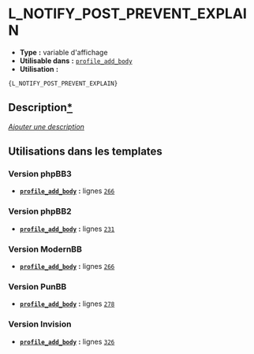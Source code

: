 # L_NOTIFY_POST_PREVENT_EXPLAIN
* __Type__ __:__ variable d'affichage
* __Utilisable dans__ __:__ [`profile_add_body`](../tpl/profile_add_body.md#readme)
* __Utilisation__ __:__

```smarty
{L_NOTIFY_POST_PREVENT_EXPLAIN}
```

## Description[*](https://fa-tvars.appspot.com/var/L_NOTIFY_POST_PREVENT_EXPLAIN)
[*Ajouter une description*](https://fa-tvars.appspot.com/var/L_NOTIFY_POST_PREVENT_EXPLAIN)

## Utilisations dans les templates

### Version phpBB3
* __[`profile_add_body`](../tpl/profile_add_body.md#readme)__ __:__ lignes [`266`](../src/prosilver/profile_add_body.tpl#L266)

### Version phpBB2
* __[`profile_add_body`](../tpl/profile_add_body.md#readme)__ __:__ lignes [`231`](../src/subsilver/profile_add_body.tpl#L231)

### Version ModernBB
* __[`profile_add_body`](../tpl/profile_add_body.md#readme)__ __:__ lignes [`266`](../src/modernbb/profile_add_body.tpl#L266)

### Version PunBB
* __[`profile_add_body`](../tpl/profile_add_body.md#readme)__ __:__ lignes [`278`](../src/punbb/profile_add_body.tpl#L278)

### Version Invision
* __[`profile_add_body`](../tpl/profile_add_body.md#readme)__ __:__ lignes [`326`](../src/invision/profile_add_body.tpl#L326)

